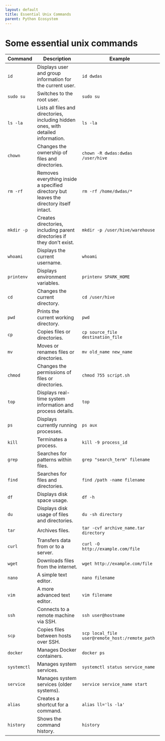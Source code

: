 ```yaml
---
layout: default
title: Essential Unix Commands
parent: Python Ecosystem
---
```

# Some essential unix commands

| **Command**               | **Description**                                                                                      | **Example**                                      |
|---------------------------|------------------------------------------------------------------------------------------------------|--------------------------------------------------|
| `id`                      | Displays user and group information for the current user.                                            | `id dwdas`                                       |
| `sudo su`                 | Switches to the root user.                                                                           | `sudo su`                                        |
| `ls -la`                  | Lists all files and directories, including hidden ones, with detailed information.                   | `ls -la`                                         |
| `chown`                   | Changes the ownership of files and directories.                                                      | `chown -R dwdas:dwdas /user/hive`                |
| `rm -rf`                  | Removes everything inside a specified directory but leaves the directory itself intact.              | `rm -rf /home/dwdas/*`                           |
| `mkdir -p`                | Creates directories, including parent directories if they don't exist.                               | `mkdir -p /user/hive/warehouse`                  |
| `whoami`                  | Displays the current username.                                                                       | `whoami`                                         |
| `printenv`                | Displays environment variables.                                                                      | `printenv SPARK_HOME`                            |
| `cd`                      | Changes the current directory.                                                                       | `cd /user/hive`                                  |
| `pwd`                     | Prints the current working directory.                                                                | `pwd`                                            |
| `cp`                      | Copies files or directories.                                                                         | `cp source_file destination_file`                |
| `mv`                      | Moves or renames files or directories.                                                               | `mv old_name new_name`                           |
| `chmod`                   | Changes the permissions of files or directories.                                                     | `chmod 755 script.sh`                            |
| `top`                     | Displays real-time system information and process details.                                           | `top`                                            |
| `ps`                      | Displays currently running processes.                                                                | `ps aux`                                         |
| `kill`                    | Terminates a process.                                                                                | `kill -9 process_id`                             |
| `grep`                    | Searches for patterns within files.                                                                  | `grep "search_term" filename`                    |
| `find`                    | Searches for files and directories.                                                                  | `find /path -name filename`                      |
| `df`                      | Displays disk space usage.                                                                           | `df -h`                                          |
| `du`                      | Displays disk usage of files and directories.                                                        | `du -sh directory`                               |
| `tar`                     | Archives files.                                                                                      | `tar -cvf archive_name.tar directory`            |
| `curl`                    | Transfers data from or to a server.                                                                  | `curl -O http://example.com/file`                |
| `wget`                    | Downloads files from the internet.                                                                   | `wget http://example.com/file`                   |
| `nano`                    | A simple text editor.                                                                                | `nano filename`                                  |
| `vim`                     | A more advanced text editor.                                                                         | `vim filename`                                   |
| `ssh`                     | Connects to a remote machine via SSH.                                                                | `ssh user@hostname`                              |
| `scp`                     | Copies files between hosts over SSH.                                                                 | `scp local_file user@remote_host:/remote_path`   |
| `docker`                  | Manages Docker containers.                                                                           | `docker ps`                                      |
| `systemctl`               | Manages system services.                                                                             | `systemctl status service_name`                  |
| `service`                 | Manages system services (older systems).                                                             | `service service_name start`                     |
| `alias`                   | Creates a shortcut for a command.                                                                    | `alias ll='ls -la'`                              |
| `history`                 | Shows the command history.                                                                           | `history`                                        |

